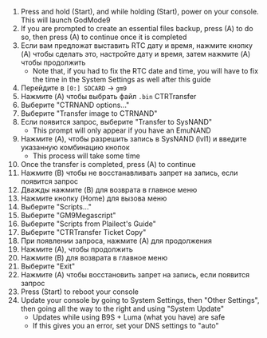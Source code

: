 1. Press and hold (Start), and while holding (Start), power on your console. This will launch GodMode9
2. If you are prompted to create an essential files backup, press (A) to do so, then press (A) to continue once it is completed
3. Если вам предложат выставить RTC дату и время, нажмите кнопку (A) чтобы сделать это, настройте дату и время, затем нажмите (A) чтобы продолжить
   - Note that, if you had to fix the RTC date and time, you will have to fix the time in the System Settings as well after this guide
4. Перейдите в `[0:] SDCARD` -> `gm9`
5. Нажмите (A) чтобы выбрать файл `.bin` CTRTransfer
6. Выберите "CTRNAND options..."
7. Выберите "Transfer image to CTRNAND"
8. Если появится запрос, выберите "Transfer to SysNAND"
   - This prompt will only appear if you have an EmuNAND
9. Нажмите (A), чтобы разрешить запись в SysNAND (lvl1) и введите указанную комбинацию кнопок
   - This process will take some time
10. Once the transfer is completed, press (A) to continue
11. Нажмите (B) чтобы не восстанавливать запрет на запись, если появится запрос
12. Дважды нажмите (B) для возврата в главное меню
13. Нажмите кнопку (Home) для вызова меню
14. Выберите "Scripts..."
15. Выберите "GM9Megascript"
16. Выберите "Scripts from Plailect's Guide"
17. Выберите "CTRTransfer Ticket Copy"
18. При появлении запроса, нажмите (A) для продолжения
19. Нажмите (A), чтобы продолжить
20. Нажмите (B) для возврата в главное меню
21. Выберите "Exit"
22. Нажмите (A) чтобы восстановить запрет на запись, если появится запрос
23. Press (Start) to reboot your console
24. Update your console by going to System Settings, then "Other Settings", then going all the way to the right and using "System Update"
    - Updates while using B9S + Luma (what you have) are safe
    - If this gives you an error, set your DNS settings to "auto"
